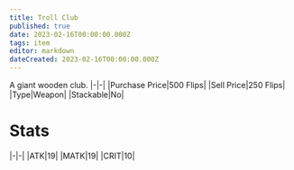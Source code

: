 ```yaml
---
title: Troll Club
published: true
date: 2023-02-16T00:00:00.000Z
tags: item
editor: markdown
dateCreated: 2023-02-16T00:00:00.000Z
---
```


A giant wooden club.
|-|-|
|Purchase Price|500 Flips|
|Sell Price|250 Flips|
|Type|Weapon|
|Stackable|No|

# Stats
|-|-|
|ATK|19|
|MATK|19|
|CRIT|10|
